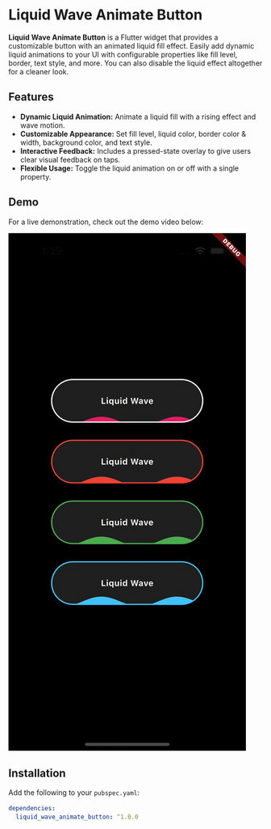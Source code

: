 # Liquid Wave Animate Button

**Liquid Wave Animate Button** is a Flutter widget that provides a customizable button with an animated liquid fill effect. Easily add dynamic liquid animations to your UI with configurable properties like fill level, border, text style, and more. You can also disable the liquid effect altogether for a cleaner look.

## Features

- **Dynamic Liquid Animation:** Animate a liquid fill with a rising effect and wave motion.
- **Customizable Appearance:** Set fill level, liquid color, border color & width, background color, and text style.
- **Interactive Feedback:** Includes a pressed-state overlay to give users clear visual feedback on taps.
- **Flexible Usage:** Toggle the liquid animation on or off with a single property.

## Demo

For a live demonstration, check out the demo video below:

![Demo GIF](./demo.gif)

## Installation

Add the following to your `pubspec.yaml`:

```yaml
dependencies:
  liquid_wave_animate_button: ^1.0.0